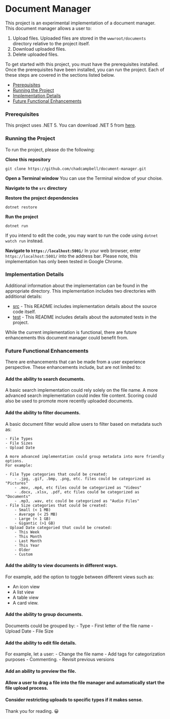 # Document Manager
This project is an experimental implementation of a document manager. 
This document manager allows a user to: 

1. Upload files. Uploaded files are stored in the `wwwroot/documents` directory relative to the project itself.
2. Download uploaded files.
3. Delete uploaded files.

To get started with this project, you must have the prerequisites installed.
Once the prerequisites have been installed, you can run the project.
Each of these steps are covered in the sections listed below.

- [Prerequisites](#prerequisites)
- [Running the Project](#running-the-project)
- [Implementation Details](#implementation-details)
- [Future Functional Enhancements](#future-functional-enhancements)

### Prerequisites
This project uses .NET 5.
You can download .NET 5 from [here](https://dotnet.microsoft.com/download/dotnet/5.0).

### Running the Project
To run the project, please do the following:

**Clone this repository**

`git clone https://github.com/chadcampbell/document-manager.git`

**Open a Terminal window**
You can use the Terminal window of your choise.

**Navigate to the `src` directory**

**Restore the project dependencies**

`dotnet restore`

**Run the project**

`dotnet run`

If you intend to edit the code, you may want to run the code using `dotnet watch run` instead.

**Navigate to `https://localhost:5001/`**
In your web browser, enter `https://localhost:5001/` into the address bar.
Please note, this implementation has only been tested in Google Chrome.

### Implementation Details
Additional information about the implementation can be found in the appropriate directory.
This implementation includes two directories with additional details:

- [src](./src/README.md) - This README includes implementation details about the source code itself.
- [test](./test/README.md) - This README includes details about the automated tests in the project.

While the current implementation is functional, there are future enhancements this document manager could benefit from.

### Future Functional Enhancements
There are enhancements that can be made from a user experience perspective.
These enhancements include, but are not limited to:

#### Add the ability to search documents. 
A basic search implementation could rely solely on the file name. 
A more advanced search implementation could index file content. 
Scoring could also be used to promote more recently uploaded documents.


#### Add the ability to filter documents. 
A basic document filter would allow users to filter based on metadata such as:
    
    - File Types
    - File Sizes
    - Upload Date

    A more advanced implementation could group metadata into more friendly options. 
    For example:
    
    - File Type categories that could be created:
        - .jpg, .gif, .bmp, .png, etc. files could be categorized as "Pictures"
        - .mov, .mp4, etc files could be categorized as "Videos"
        - .docx, .xlsx, .pdf, etc files could be categorized as "Documents"
        - .mp3, .wav, etc could be categorized as "Audio Files"
    - File Size categories that could be created:
        - Small (< 1 MB)
        - Average (< 25 MB)
        - Large (< 1 GB)
        - Gigantic (>1 GB)
    - Upload Date categoried that could be created:
        - This Week
        - This Month
        - Last Month
        - This Year
        - Older
        - Custom

#### Add the ability to view documents in different ways. 
For example, add the option to toggle between different views such as: 

- An icon view
- A list view 
- A table view 
- A card view.

#### Add the ability to group documents. 
Documents could be grouped by:
    - Type
    - First letter of the file name
    - Upload Date
    - File Size

#### Add the ability to edit file details. 
For example, let a user:
    - Change the file name
    - Add tags for categorization purposes
    - Commenting.
    - Revisit previous versions

#### Add an ability to preview the file.

#### Allow a user to drag a file into the file manager and automatically start the file upload process.

#### Consider restricting uploads to specific types if it makes sense.

Thank you for reading. 😀